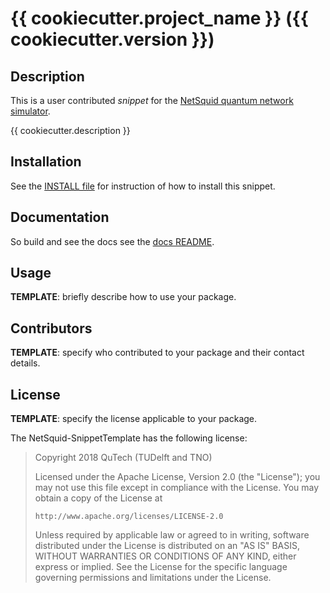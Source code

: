 {{ cookiecutter.project_name }} ({{ cookiecutter.version }})
================================

Description
-----------

This is a user contributed _snippet_ for the [NetSquid quantum network simulator](https://netsquid.org).

{{ cookiecutter.description }}

Installation
------------

See the [INSTALL file](INSTALL.md) for instruction of how to install this snippet.

Documentation
-------------

So build and see the docs see the [docs README](docs/README.md).

Usage
-----

**TEMPLATE**: briefly describe how to use your package.

Contributors
------------

**TEMPLATE**: specify who contributed to your package and their contact details.

License
-------

**TEMPLATE**: specify the license applicable to your package.

The NetSquid-SnippetTemplate has the following license:

> Copyright 2018 QuTech (TUDelft and TNO)
> 
>   Licensed under the Apache License, Version 2.0 (the "License");
>   you may not use this file except in compliance with the License.
>   You may obtain a copy of the License at
> 
>     http://www.apache.org/licenses/LICENSE-2.0
> 
>   Unless required by applicable law or agreed to in writing, software
>   distributed under the License is distributed on an "AS IS" BASIS,
>   WITHOUT WARRANTIES OR CONDITIONS OF ANY KIND, either express or implied.
>   See the License for the specific language governing permissions and
>   limitations under the License.
